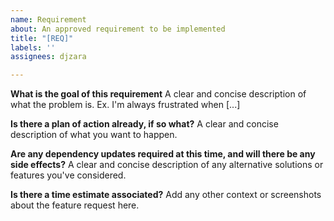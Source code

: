 ```yaml
---
name: Requirement
about: An approved requirement to be implemented
title: "[REQ]"
labels: ''
assignees: djzara

---
```


**What is the goal of this requirement**
A clear and concise description of what the problem is. Ex. I'm always frustrated when [...]

**Is there a plan of action already, if so what?**
A clear and concise description of what you want to happen.

**Are any dependency updates required at this time, and will there be any side effects?**
A clear and concise description of any alternative solutions or features you've considered.

**Is there a time estimate associated?**
Add any other context or screenshots about the feature request here.
